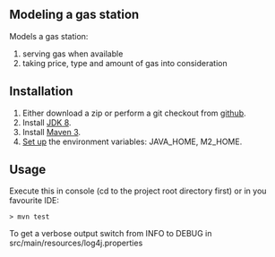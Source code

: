 Modeling a gas station
------------------------------------

Models a gas station:
1. serving gas when available
2. taking price, type and amount of gas into consideration

Installation
-------------------------
1. Either download a zip or perform a git checkout from [github][1].
2. Install [JDK 8][2].
3. Install [Maven 3][3].
4. [Set up][4] the environment variables: JAVA\_HOME, M2\_HOME.

Usage
-----
Execute this in console (cd to the project root directory first) or in you favourite IDE:

`> mvn test`

To get a verbose output switch from INFO to DEBUG in src/main/resources/log4j.properties


[1]: https://github.com/ivan-golubev/coffee-modeling
[2]: http://www.oracle.com/technetwork/java/javase/downloads
[3]: http://maven.apache.org/install.html
[4]: http://www.tutorialspoint.com/maven/maven_environment_setup.htm